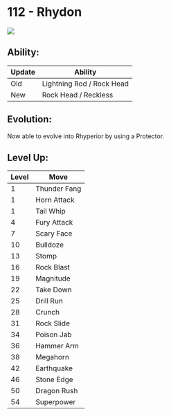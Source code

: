 # 112 - Rhydon
![][112]

## Ability:

Update | Ability
---    | ---
Old    | Lightning Rod / Rock Head
New    | Rock Head / Reckless

## Evolution:
Now able to evolve into Rhyperior by using a Protector.

## Level Up:

Level | Move
---   | ---
  1   | Thunder Fang
  1   | Horn Attack
  1   | Tail Whip
  4   | Fury Attack
  7   | Scary Face
 10   | Bulldoze
 13   | Stomp
 16   | Rock Blast
 19   | Magnitude
 22   | Take Down
 25   | Drill Run
 28   | Crunch
 31   | Rock Slide
 34   | Poison Jab
 36   | Hammer Arm
 38   | Megahorn
 42   | Earthquake
 46   | Stone Edge
 50   | Dragon Rush
 54   | Superpower



[112]: /img/pokemon/112.png
